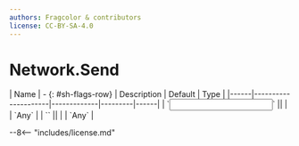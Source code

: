 ```yaml
---
authors: Fragcolor & contributors
license: CC-BY-SA-4.0
---
```



# Network.Send

<div class="sh-parameters" markdown="1">
| Name | - {: #sh-flags-row} | Description | Default | Type |
|------|---------------------|-------------|---------|------|
| `<input>` || | | `Any` |
| `<output>` || | | `Any` |

</div>



--8<-- "includes/license.md"
